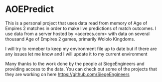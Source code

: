 # AOEPredict

This is a personal project that uses data read from memory of 
Age of Empires 2 matches in order to make live predictions of
match outcomes. I use data from a server hosted by <aocrecs.com> with data
on several thousand Age of Empires 2 games, primarily Wololo Kingdoms. 

I will try to remeber to keep my environment file up to date but if there
are any issues let me know and I will update it to my current environment

Many thanks to the work done by the people at SiegeEngineers and providing access to the data.
You can check out some of the projects that they are working on here 
<https://github.com/SiegeEngineers>

